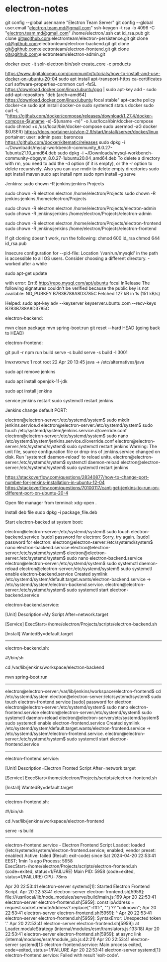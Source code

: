 # electron-notes

git config --global user.name "Electron Team Server"
git config --global user.email "electron.team.md@gmail.com"
ssh-keygen -t rsa -b 4096 -C "electron.team.md@gmail.com"
/home/electron/.ssh
cat id_rsa.pub
git clone git@github.com:electronteam/electron-persistence.git
git clone git@github.com:electronteam/electron-backend.git
git clone git@github.com:electronteam/electron-frontend.git
git clone git@github.com:electronteam/electron-admin.git

docker exec -it solr-electron bin/solr create_core -c products 

https://www.digitalocean.com/community/tutorials/how-to-install-and-use-docker-on-ubuntu-20-04
sudo apt install apt-transport-https ca-certificates curl software-properties-common
curl -fsSL https://download.docker.com/linux/ubuntu/gpg | sudo apt-key add -
sudo add-apt-repository "deb [arch=amd64] https://download.docker.com/linux/ubuntu focal stable"
apt-cache policy docker-ce
sudo apt install docker-ce
sudo systemctl status docker
sudo curl -L "https://github.com/docker/compose/releases/download/1.27.4/docker-compose-$(uname -s)-$(uname -m)" -o /usr/local/bin/docker-compose
sudo chmod +x /usr/local/bin/docker-compose
sudo usermod -aG docker ${USER}
https://docs.portainer.io/v/ce-2.9/start/install/server/docker/linux
portainer:
user: admin
pass: baroncea
https://github.com/docker/kitematic/releases
sudo dpkg -i ~/Downloads/mysql-workbench-community_8.0.27-1ubuntu21.10_amd64.deb
sudo dpkg -i ~/Downloads/mysql-workbench-community-dbgsym_8.0.27-1ubuntu20.04_amd64.deb
To delete a directory with rm, you need to add the -d option (if it is empty), or the -r option to delete recursively. Also you can use rmdir to delete empty directories
sudo apt install maven
sudo apt install npm
sudo npm install -g serve

Jenkins:
sudo chown -R jenkins:jenkins Projects

sudo chown -R electron:electron /home/electron/Projects
sudo chown -R jenkins:jenkins /home/electron/Projects

sudo chown -R electron:electron /home/electron/Projects/electron-admin
sudo chown -R jenkins:jenkins /home/electron/Projects/electron-admin

sudo chown -R electron:electron /home/electron/Projects/electron-frontend
sudo chown -R jenkins:jenkins /home/electron/Projects/electron-frontend

If git cloning doesn't work, run the following:
chmod 600 id_rsa
chmod 644 id_rsa.pub



Insecure configuration for --pid-file: Location '/var/run/mysqld' in the path is accessible to all OS users. Consider choosing a different directory. - worked after a while

sudo apt-get update

with error:
Err:6 http://repo.mysql.com/apt/ubuntu focal InRelease
  The following signatures couldn't be verified because the public key is not available: NO_PUBKEY B7B3B788A8D3785C
Fetched 127 kB in 1s (151 kB/s)

Helped:
sudo apt-key adv --keyserver keyserver.ubuntu.com --recv-keys B7B3B788A8D3785C



electron-backend:

mvn clean package
mvn spring-boot:run
git reset --hard HEAD       (going back to HEAD)

electron-frontend:

git pull -r
npm run build
serve -s build
serve -s build -l 3001


lrwxrwxrwx 1 root root           22 Apr 20 13:45  java -> /etc/alternatives/java

sudo apt remove jenkins

sudo apt install openjdk-11-jdk

sudo apt install jenkins

service jenkins restart
sudo systemctl restart jenkins

Jenkins change default PORT:

electron@electron-server:/etc/systemd/system$ sudo mkdir jenkins.service.d
electron@electron-server:/etc/systemd/system$ sudo touch /etc/systemd/system/jenkins.service.d/override.conf
electron@electron-server:/etc/systemd/system$ sudo nano /etc/systemd/system/jenkins.service.d/override.conf
electron@electron-server:/etc/systemd/system$ sudo systemctl restart jenkins
Warning: The unit file, source configuration file or drop-ins of jenkins.service changed on disk. Run 'systemctl daemon-reload' to reload units.
electron@electron-server:/etc/systemd/system$ systemctl daemon-reload
electron@electron-server:/etc/systemd/system$ sudo systemctl restart jenkins

https://stackoverflow.com/questions/28340877/how-to-change-port-number-for-jenkins-installation-in-ubuntu-12-04
https://stackoverflow.com/questions/70100117/cant-get-jenkins-to-run-on-different-port-on-ubuntu-20-4

Open file manager from terminal:
xdg-open .

Install deb file
sudo dpkg -i package_file.deb

Start electron-backed at system boot:

electron@electron-server:/etc/systemd/system$ sudo touch electron-backend.service
[sudo] password for electron: 
Sorry, try again.
[sudo] password for electron: 
electron@electron-server:/etc/systemd/system$ nano electron-backend.service 
electron@electron-server:/etc/systemd/system$ 
electron@electron-server:/etc/systemd/system$ sudo nano electron-backend.service 
electron@electron-server:/etc/systemd/system$ sudo systemctl daemon-reload
electron@electron-server:/etc/systemd/system$ sudo systemctl enable electron-backend.service 
Created symlink /etc/systemd/system/default.target.wants/electron-backend.service → /etc/systemd/system/electron-backend.service.
electron@electron-server:/etc/systemd/system$ sudo systemctl start electron-backend.service 

electron-backend.service:

[Unit]
Description=My Script
After=network.target

[Service]
ExecStart=/home/electron/Projects/scripts/electron-backend.sh

[Install]
WantedBy=default.target

****************************************
electron-backend.sh:

#!/bin/sh

cd /var/lib/jenkins/workspace/electron-backend

mvn spring-boot:run

****************************************

electron@electron-server:/var/lib/jenkins/workspace/electron-frontend$ cd /etc/systemd/system
electron@electron-server:/etc/systemd/system$ sudo touch electron-frontend.service
[sudo] password for electron: 
electron@electron-server:/etc/systemd/system$ sudo nano electron-frontend.service 
electron@electron-server:/etc/systemd/system$ sudo systemctl daemon-reload
electron@electron-server:/etc/systemd/system$ sudo systemctl enable electron-frontend.service
Created symlink /etc/systemd/system/default.target.wants/electron-frontend.service → /etc/systemd/system/electron-frontend.service.
electron@electron-server:/etc/systemd/system$ sudo systemctl start electron-frontend.service

****************************************
electron-frontend.service:

[Unit]
Description=Electron Fronted Script
After=network.target

[Service]
ExecStart=/home/electron/Projects/scripts/electron-frontend.sh

[Install]
WantedBy=default.target

****************************************
electron-frontend.sh:

#!/bin/sh

cd /var/lib/jenkins/workspace/electron-frontend

serve -s build

****************************************

 electron-frontend.service - Electron Frontend Script
     Loaded: loaded (/etc/systemd/system/electron-frontend.service; enabled; vendor preset: enabled)
     Active: failed (Result: exit-code) since Sat 2024-04-20 22:53:41 EEST; 1min 1s ago
    Process: 5958 ExecStart=/home/electron/Projects/scripts/electron-frontend.sh (code=exited, status=1/FAILURE)
   Main PID: 5958 (code=exited, status=1/FAILURE)
        CPU: 78ms

Apr 20 22:53:41 electron-server systemd[1]: Started Electron Frontend Script.
Apr 20 22:53:41 electron-server electron-frontend.sh[5959]: file:///usr/local/lib/node_modules/serve/build/main.js:169
Apr 20 22:53:41 electron-server electron-frontend.sh[5959]:       const ipAddress = request.socket.remoteAddress?.replace("::ffff:", "") ?? "unknown";
Apr 20 22:53:41 electron-server electron-frontend.sh[5959]:                                                      ^
Apr 20 22:53:41 electron-server electron-frontend.sh[5959]: SyntaxError: Unexpected token '.'
Apr 20 22:53:41 electron-server electron-frontend.sh[5959]:     at Loader.moduleStrategy (internal/modules/esm/translators.js:133:18)
Apr 20 22:53:41 electron-server electron-frontend.sh[5959]:     at async link (internal/modules/esm/module_job.js:42:21)
Apr 20 22:53:41 electron-server systemd[1]: electron-frontend.service: Main process exited, code=exited, status=1/FAILURE
Apr 20 22:53:41 electron-server systemd[1]: electron-frontend.service: Failed with result 'exit-code'.



